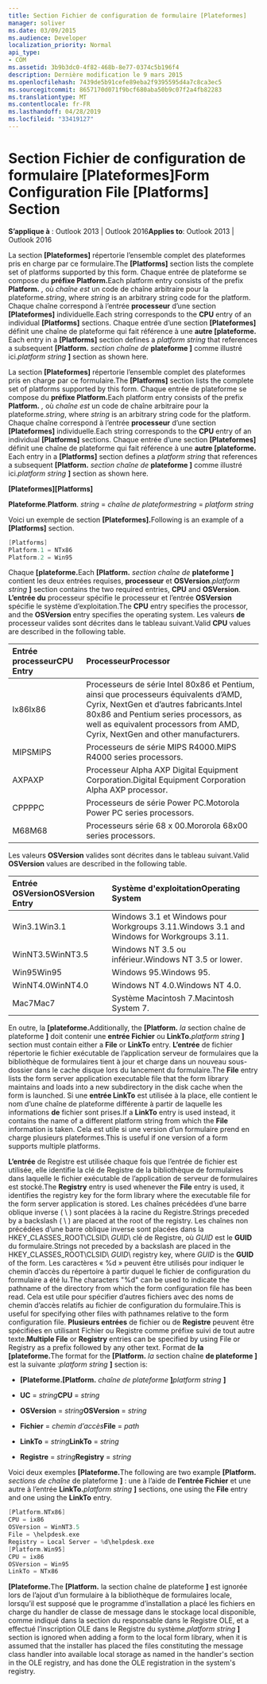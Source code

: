 ```yaml
---
title: Section Fichier de configuration de formulaire [Plateformes]
manager: soliver
ms.date: 03/09/2015
ms.audience: Developer
localization_priority: Normal
api_type:
- COM
ms.assetid: 3b9b3dc0-4f82-468b-8e77-0374c5b196f4
description: Dernière modification le 9 mars 2015
ms.openlocfilehash: 7439de5b91cefe89eba2f9395595d4a7c8ca3ec5
ms.sourcegitcommit: 8657170d071f9bcf680aba50b9c07f2a4fb82283
ms.translationtype: MT
ms.contentlocale: fr-FR
ms.lasthandoff: 04/28/2019
ms.locfileid: "33419127"
---
```

# <a name="form-configuration-file-platforms-section"></a><span data-ttu-id="29375-103">Section Fichier de configuration de formulaire [Plateformes]</span><span class="sxs-lookup"><span data-stu-id="29375-103">Form Configuration File [Platforms] Section</span></span>

<span data-ttu-id="29375-104">**S’applique à** : Outlook 2013 | Outlook 2016</span><span class="sxs-lookup"><span data-stu-id="29375-104">**Applies to**: Outlook 2013 | Outlook 2016</span></span> 
  
<span data-ttu-id="29375-105">La section **[Plateformes]** répertorie l’ensemble complet des plateformes pris en charge par ce formulaire.</span><span class="sxs-lookup"><span data-stu-id="29375-105">The **[Platforms]** section lists the complete set of platforms supported by this form.</span></span> <span data-ttu-id="29375-106">Chaque entrée de plateforme se compose du **préfixe Platform.**</span><span class="sxs-lookup"><span data-stu-id="29375-106">Each platform entry consists of the prefix **Platform.**</span></span> <span data-ttu-id="29375-107">_,_ où  _chaîne est_ un code de chaîne arbitraire pour la plateforme.</span><span class="sxs-lookup"><span data-stu-id="29375-107">_string_, where  _string_ is an arbitrary string code for the platform.</span></span> <span data-ttu-id="29375-108">Chaque chaîne correspond à l’entrée **processeur** d’une section **[Plateformes]** individuelle.</span><span class="sxs-lookup"><span data-stu-id="29375-108">Each string corresponds to the **CPU** entry of an individual **[Platforms]** sections.</span></span> <span data-ttu-id="29375-109">Chaque entrée d’une section **[Plateformes]** définit une chaîne de plateforme qui fait référence à une **autre [plateforme.** </span><span class="sxs-lookup"><span data-stu-id="29375-109">Each entry in a **[Platforms]** section defines a  _platform string_ that references a subsequent **[Platform.**</span></span> <span data-ttu-id="29375-110">_section chaîne de_ **plateforme ]** comme illustré ici.</span><span class="sxs-lookup"><span data-stu-id="29375-110">_platform string_ **]** section as shown here.</span></span> 
  
<span data-ttu-id="29375-111">La section **[Plateformes]** répertorie l’ensemble complet des plateformes pris en charge par ce formulaire.</span><span class="sxs-lookup"><span data-stu-id="29375-111">The **[Platforms]** section lists the complete set of platforms supported by this form.</span></span> <span data-ttu-id="29375-112">Chaque entrée de plateforme se compose du **préfixe Platform.**</span><span class="sxs-lookup"><span data-stu-id="29375-112">Each platform entry consists of the prefix **Platform.**</span></span> <span data-ttu-id="29375-113">_,_ où  _chaîne est_ un code de chaîne arbitraire pour la plateforme.</span><span class="sxs-lookup"><span data-stu-id="29375-113">_string_, where  _string_ is an arbitrary string code for the platform.</span></span> <span data-ttu-id="29375-114">Chaque chaîne correspond à l’entrée **processeur** d’une section **[Plateformes]** individuelle.</span><span class="sxs-lookup"><span data-stu-id="29375-114">Each string corresponds to the **CPU** entry of an individual **[Platforms]** sections.</span></span> <span data-ttu-id="29375-115">Chaque entrée d’une section **[Plateformes]** définit une chaîne de plateforme qui fait référence à une **autre [plateforme.** </span><span class="sxs-lookup"><span data-stu-id="29375-115">Each entry in a **[Platforms]** section defines a  _platform string_ that references a subsequent **[Platform.**</span></span> <span data-ttu-id="29375-116">_section chaîne de_ **plateforme ]** comme illustré ici.</span><span class="sxs-lookup"><span data-stu-id="29375-116">_platform string_ **]** section as shown here.</span></span> 
  
<span data-ttu-id="29375-117">**[Plateformes]**</span><span class="sxs-lookup"><span data-stu-id="29375-117">**[Platforms]**</span></span>
  
<span data-ttu-id="29375-118">**Plateforme**.</span><span class="sxs-lookup"><span data-stu-id="29375-118">**Platform**.</span></span> <span data-ttu-id="29375-119">_string_  =   _chaîne de plateforme_</span><span class="sxs-lookup"><span data-stu-id="29375-119">_string_ =  _platform string_</span></span>
  
<span data-ttu-id="29375-120">Voici un exemple de section **[Plateformes].**</span><span class="sxs-lookup"><span data-stu-id="29375-120">Following is an example of a **[Platforms]** section.</span></span> 
  
```cpp
[Platforms]
Platform.1 = NTx86
Platform.2 = Win95

```

<span data-ttu-id="29375-121">Chaque **[plateforme.**</span><span class="sxs-lookup"><span data-stu-id="29375-121">Each **[Platform.**</span></span> <span data-ttu-id="29375-122">_section chaîne de_ **plateforme ]** contient les deux entrées requises, **processeur** et **OSVersion**.</span><span class="sxs-lookup"><span data-stu-id="29375-122">_platform string_ **]** section contains the two required entries, **CPU** and **OSVersion**.</span></span> <span data-ttu-id="29375-123">**L’entrée du** processeur spécifie le processeur et l’entrée **OSVersion** spécifie le système d’exploitation.</span><span class="sxs-lookup"><span data-stu-id="29375-123">The **CPU** entry specifies the processor, and the **OSVersion** entry specifies the operating system.</span></span> <span data-ttu-id="29375-124">Les valeurs **de** processeur valides sont décrites dans le tableau suivant.</span><span class="sxs-lookup"><span data-stu-id="29375-124">Valid **CPU** values are described in the following table.</span></span> 
  
|<span data-ttu-id="29375-125">**Entrée processeur**</span><span class="sxs-lookup"><span data-stu-id="29375-125">**CPU Entry**</span></span>|<span data-ttu-id="29375-126">**Processeur**</span><span class="sxs-lookup"><span data-stu-id="29375-126">**Processor**</span></span>|
|:-----|:-----|
|<span data-ttu-id="29375-127">Ix86</span><span class="sxs-lookup"><span data-stu-id="29375-127">Ix86</span></span>  <br/> |<span data-ttu-id="29375-128">Processeurs de série Intel 80x86 et Pentium, ainsi que processeurs équivalents d’AMD, Cyrix, NextGen et d’autres fabricants.</span><span class="sxs-lookup"><span data-stu-id="29375-128">Intel 80x86 and Pentium series processors, as well as equivalent processors from AMD, Cyrix, NextGen and other manufacturers.</span></span>  <br/> |
|<span data-ttu-id="29375-129">MIPS</span><span class="sxs-lookup"><span data-stu-id="29375-129">MIPS</span></span>  <br/> |<span data-ttu-id="29375-130">Processeurs de série MIPS R4000.</span><span class="sxs-lookup"><span data-stu-id="29375-130">MIPS R4000 series processors.</span></span>  <br/> |
|<span data-ttu-id="29375-131">AXP</span><span class="sxs-lookup"><span data-stu-id="29375-131">AXP</span></span>  <br/> |<span data-ttu-id="29375-132">Processeur Alpha AXP Digital Equipment Corporation.</span><span class="sxs-lookup"><span data-stu-id="29375-132">Digital Equipment Corporation Alpha AXP processor.</span></span>  <br/> |
|<span data-ttu-id="29375-133">CPP</span><span class="sxs-lookup"><span data-stu-id="29375-133">PPC</span></span>  <br/> |<span data-ttu-id="29375-134">Processeurs de série Power PC.</span><span class="sxs-lookup"><span data-stu-id="29375-134">Motorola Power PC series processors.</span></span>  <br/> |
|<span data-ttu-id="29375-135">M68</span><span class="sxs-lookup"><span data-stu-id="29375-135">M68</span></span>  <br/> |<span data-ttu-id="29375-136">Processeurs série 68 x 00.</span><span class="sxs-lookup"><span data-stu-id="29375-136">Mororola 68x00 series processors.</span></span>  <br/> |
   
<span data-ttu-id="29375-137">Les valeurs **OSVersion** valides sont décrites dans le tableau suivant.</span><span class="sxs-lookup"><span data-stu-id="29375-137">Valid **OSVersion** values are described in the following table.</span></span> 
  
|<span data-ttu-id="29375-138">**Entrée OSVersion**</span><span class="sxs-lookup"><span data-stu-id="29375-138">**OSVersion Entry**</span></span>|<span data-ttu-id="29375-139">**Système d'exploitation**</span><span class="sxs-lookup"><span data-stu-id="29375-139">**Operating System**</span></span>|
|:-----|:-----|
|<span data-ttu-id="29375-140">Win3.1</span><span class="sxs-lookup"><span data-stu-id="29375-140">Win3.1</span></span>  <br/> |<span data-ttu-id="29375-141">Windows 3.1 et Windows pour Workgroups 3.11.</span><span class="sxs-lookup"><span data-stu-id="29375-141">Windows 3.1 and Windows for Workgroups 3.11.</span></span>  <br/> |
|<span data-ttu-id="29375-142">WinNT3.5</span><span class="sxs-lookup"><span data-stu-id="29375-142">WinNT3.5</span></span>  <br/> |<span data-ttu-id="29375-143">Windows NT 3.5 ou inférieur.</span><span class="sxs-lookup"><span data-stu-id="29375-143">Windows NT 3.5 or lower.</span></span>  <br/> |
|<span data-ttu-id="29375-144">Win95</span><span class="sxs-lookup"><span data-stu-id="29375-144">Win95</span></span>  <br/> |<span data-ttu-id="29375-145">Windows 95.</span><span class="sxs-lookup"><span data-stu-id="29375-145">Windows 95.</span></span>  <br/> |
|<span data-ttu-id="29375-146">WinNT4.0</span><span class="sxs-lookup"><span data-stu-id="29375-146">WinNT4.0</span></span>  <br/> |<span data-ttu-id="29375-147">Windows NT 4.0.</span><span class="sxs-lookup"><span data-stu-id="29375-147">Windows NT 4.0.</span></span>  <br/> |
|<span data-ttu-id="29375-148">Mac7</span><span class="sxs-lookup"><span data-stu-id="29375-148">Mac7</span></span>  <br/> |<span data-ttu-id="29375-149">Système Macintosh 7.</span><span class="sxs-lookup"><span data-stu-id="29375-149">Macintosh System 7.</span></span>  <br/> |
   
<span data-ttu-id="29375-150">En outre, la **[plateforme.**</span><span class="sxs-lookup"><span data-stu-id="29375-150">Additionally, the **[Platform.**</span></span> <span data-ttu-id="29375-151">_la_ section chaîne de plateforme **]** doit contenir une **entrée Fichier** ou **LinkTo.**</span><span class="sxs-lookup"><span data-stu-id="29375-151">_platform string_ **]** section must contain either a **File** or **LinkTo** entry.</span></span> <span data-ttu-id="29375-152">**L’entrée** de fichier répertorie le fichier exécutable de l’application serveur de formulaires que la bibliothèque de formulaires tient à jour et charge dans un nouveau sous-dossier dans le cache disque lors du lancement du formulaire.</span><span class="sxs-lookup"><span data-stu-id="29375-152">The **File** entry lists the form server application executable file that the form library maintains and loads into a new subdirectory in the disk cache when the form is launched.</span></span> <span data-ttu-id="29375-153">Si une **entrée LinkTo** est utilisée à la place, elle contient le nom d’une chaîne de plateforme différente à partir de laquelle les informations **de** fichier sont prises.</span><span class="sxs-lookup"><span data-stu-id="29375-153">If a **LinkTo** entry is used instead, it contains the name of a different platform string from which the **File** information is taken.</span></span> <span data-ttu-id="29375-154">Cela est utile si une version d’un formulaire prend en charge plusieurs plateformes.</span><span class="sxs-lookup"><span data-stu-id="29375-154">This is useful if one version of a form supports multiple platforms.</span></span> 
  
<span data-ttu-id="29375-155">**L’entrée** de Registre  est utilisée chaque fois que l’entrée de fichier est utilisée, elle identifie la clé de Registre de la bibliothèque de formulaires dans laquelle le fichier exécutable de l’application de serveur de formulaires est stocké.</span><span class="sxs-lookup"><span data-stu-id="29375-155">The **Registry** entry is used whenever the **File** entry is used, it identifies the registry key for the form library where the executable file for the form server application is stored.</span></span> <span data-ttu-id="29375-156">Les chaînes précédées d’une barre oblique inverse ( \ ) sont placées à la racine du Registre.</span><span class="sxs-lookup"><span data-stu-id="29375-156">Strings preceded by a backslash ( \ ) are placed at the root of the registry.</span></span> <span data-ttu-id="29375-157">Les chaînes non précédées d’une barre oblique inverse sont placées dans la HKEY_CLASSES_ROOT\CLSID\  _GUID_\ clé de Registre, où  _GUID_ est le **GUID** du formulaire.</span><span class="sxs-lookup"><span data-stu-id="29375-157">Strings not preceded by a backslash are placed in the HKEY_CLASSES_ROOT\CLSID\  _GUID_\ registry key, where  _GUID_ is the **GUID** of the form.</span></span> <span data-ttu-id="29375-158">Les caractères « %d » peuvent être utilisés pour indiquer le chemin d’accès du répertoire à partir duquel le fichier de configuration du formulaire a été lu.</span><span class="sxs-lookup"><span data-stu-id="29375-158">The characters "%d" can be used to indicate the pathname of the directory from which the form configuration file has been read.</span></span> <span data-ttu-id="29375-159">Cela est utile pour spécifier d’autres fichiers avec des noms de chemin d’accès relatifs au fichier de configuration du formulaire.</span><span class="sxs-lookup"><span data-stu-id="29375-159">This is useful for specifying other files with pathnames relative to the form configuration file.</span></span> <span data-ttu-id="29375-160">**Plusieurs entrées** de fichier ou de **Registre** peuvent être spécifiées en utilisant Fichier ou Registre comme préfixe suivi de tout autre texte.</span><span class="sxs-lookup"><span data-stu-id="29375-160">**Multiple File** or **Registry** entries can be specified by using File or Registry as a prefix followed by any other text.</span></span> <span data-ttu-id="29375-161">Format de **la [plateforme.**</span><span class="sxs-lookup"><span data-stu-id="29375-161">The format for the **[Platform.**</span></span> <span data-ttu-id="29375-162">_la_ section chaîne **de plateforme ]** est la suivante :</span><span class="sxs-lookup"><span data-stu-id="29375-162">_platform string_ **]** section is:</span></span> 
  
- <span data-ttu-id="29375-163">**[Plateforme.**</span><span class="sxs-lookup"><span data-stu-id="29375-163">**[Platform.**</span></span> <span data-ttu-id="29375-164">_chaîne de plateforme_ **]**</span><span class="sxs-lookup"><span data-stu-id="29375-164">_platform string_ **]**</span></span>
    
- <span data-ttu-id="29375-165">**UC**  =   _string_</span><span class="sxs-lookup"><span data-stu-id="29375-165">**CPU** =  _string_</span></span>
    
- <span data-ttu-id="29375-166">**OSVersion**  =   _string_</span><span class="sxs-lookup"><span data-stu-id="29375-166">**OSVersion** =  _string_</span></span>
    
- <span data-ttu-id="29375-167">**Fichier**  =   _chemin d’accès_</span><span class="sxs-lookup"><span data-stu-id="29375-167">**File** =  _path_</span></span>
    
- <span data-ttu-id="29375-168">**LinkTo**  =   _string_</span><span class="sxs-lookup"><span data-stu-id="29375-168">**LinkTo** =  _string_</span></span>
    
- <span data-ttu-id="29375-169">**Registre**  =   _string_</span><span class="sxs-lookup"><span data-stu-id="29375-169">**Registry** =  _string_</span></span>
  
<span data-ttu-id="29375-170">Voici deux exemples **[Plateforme.**</span><span class="sxs-lookup"><span data-stu-id="29375-170">The following are two example **[Platform.**</span></span> <span data-ttu-id="29375-171">_sections de chaîne_ de plateforme **]** : une à l’aide de **l’entrée Fichier** et une autre à l’entrée **LinkTo.**</span><span class="sxs-lookup"><span data-stu-id="29375-171">_platform string_ **]** sections, one using the **File** entry and one using the **LinkTo** entry.</span></span> 
  
```cpp
[Platform.NTx86]
CPU = ix86
OSVersion = WinNT3.5
File = \helpdesk.exe
Registry = Local Server = %d\helpdesk.exe
[Platform.Win95]
CPU = ix86
OSVersion = Win95
LinkTo = NTx86

```

<span data-ttu-id="29375-172">**[Plateforme.**</span><span class="sxs-lookup"><span data-stu-id="29375-172">The **[Platform.**</span></span> <span data-ttu-id="29375-173"> la section chaîne de plateforme **]** est ignorée lors de l’ajout d’un formulaire à la bibliothèque de formulaires locale, lorsqu’il est supposé que le programme d’installation a placé les fichiers en charge du handler de classe de message dans le stockage local disponible, comme indiqué dans la section du responsable dans le Registre OLE, et a effectué l’inscription OLE dans le Registre du système.</span><span class="sxs-lookup"><span data-stu-id="29375-173">_platform string_ **]** section is ignored when adding a form to the local form library, when it is assumed that the installer has placed the files constituting the message class handler into available local storage as named in the handler's section in the OLE registry, and has done the OLE registration in the system's registry.</span></span> 
  

